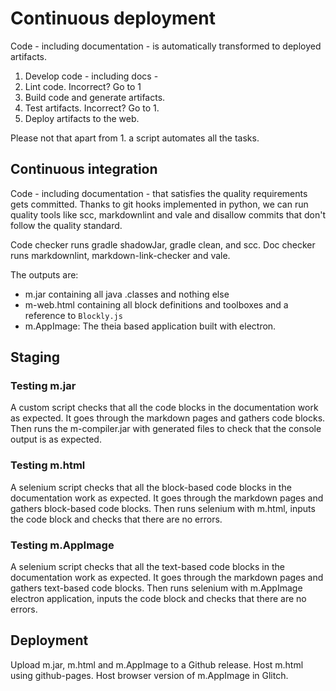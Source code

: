 # Continuous deployment

Code - including documentation - is automatically transformed to deployed artifacts.

1. Develop code - including docs -
2. Lint code. Incorrect? Go to 1
3. Build code and generate artifacts.
4. Test artifacts. Incorrect? Go to 1.
5. Deploy artifacts to the web.

Please not that apart from 1. a script automates all the tasks.

## Continuous integration

Code - including documentation - that satisfies the quality requirements gets committed. Thanks to git hooks implemented in python, we can run quality tools like scc, markdownlint and vale and disallow commits that don't follow the quality standard.

Code checker runs gradle shadowJar, gradle clean, and scc. Doc checker runs markdownlint, markdown-link-checker and vale.

The outputs are:

* m.jar containing all java .classes and nothing else
* m-web.html containing all block definitions and toolboxes and a reference to `Blockly.js`
* m.AppImage: The theia based application built with electron.

## Staging

### Testing m.jar

A custom script checks that all the code blocks in the documentation work as expected. It goes through the markdown pages and gathers code blocks. Then runs the m-compiler.jar with generated files to check that the console output is as expected.

### Testing m.html

A selenium script checks that all the block-based code blocks in the documentation work as expected. It goes through the markdown pages and gathers block-based code blocks. Then runs selenium with m.html, inputs the code block and checks that there are no errors.

### Testing m.AppImage

A selenium script checks that all the text-based code blocks in the documentation work as expected. It goes through the markdown pages and gathers text-based code blocks. Then runs selenium with m.AppImage electron application, inputs the code block and checks that there are no errors.

## Deployment

Upload m.jar, m.html and m.AppImage to a Github release. Host m.html using github-pages. Host browser version of m.AppImage in Glitch.

